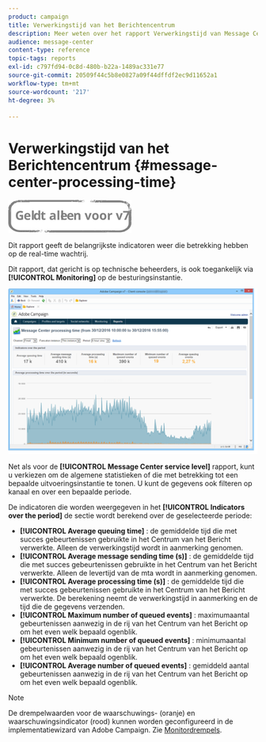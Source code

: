 ```yaml
---
product: campaign
title: Verwerkingstijd van het Berichtencentrum
description: Meer weten over het rapport Verwerkingstijd van Message Center?
audience: message-center
content-type: reference
topic-tags: reports
exl-id: c797fd94-0c8d-480b-b22a-1489ac331e77
source-git-commit: 20509f44c5b8e0827a09f44dffdf2ec9d11652a1
workflow-type: tm+mt
source-wordcount: '217'
ht-degree: 3%

---
```


# Verwerkingstijd van het Berichtencentrum {#message-center-processing-time}

![](../../assets/v7-only.svg)

Dit rapport geeft de belangrijkste indicatoren weer die betrekking hebben op de real-time wachtrij.

Dit rapport, dat gericht is op technische beheerders, is ook toegankelijk via **[!UICONTROL Monitoring]** op de besturingsinstantie.

![](assets/mc_reports_2.png)

Net als voor de **[!UICONTROL Message Center service level]** rapport, kunt u verkiezen om de algemene statistieken of die met betrekking tot een bepaalde uitvoeringsinstantie te tonen. U kunt de gegevens ook filteren op kanaal en over een bepaalde periode.

De indicatoren die worden weergegeven in het **[!UICONTROL Indicators over the period]** de sectie wordt berekend over de geselecteerde periode:

* **[!UICONTROL Average queuing time]** : de gemiddelde tijd die met succes gebeurtenissen gebruikte in het Centrum van het Bericht verwerkte. Alleen de verwerkingstijd wordt in aanmerking genomen.
* **[!UICONTROL Average message sending time (s)]** : de gemiddelde tijd die met succes gebeurtenissen gebruikte in het Centrum van het Bericht verwerkte. Alleen de levertijd van de mta wordt in aanmerking genomen.
* **[!UICONTROL Average processing time (s)]** : de gemiddelde tijd die met succes gebeurtenissen gebruikte in het Centrum van het Bericht verwerkte. De berekening neemt de verwerkingstijd in aanmerking en de tijd die de gegevens verzenden.
* **[!UICONTROL Maximum number of queued events]** : maximumaantal gebeurtenissen aanwezig in de rij van het Centrum van het Bericht op om het even welk bepaald ogenblik.
* **[!UICONTROL Minimum number of queued events]** : minimumaantal gebeurtenissen aanwezig in de rij van het Centrum van het Bericht op om het even welk bepaald ogenblik.
* **[!UICONTROL Average number of queued events]** : gemiddeld aantal gebeurtenissen aanwezig in de rij van het Centrum van het Bericht op om het even welk bepaald ogenblik.

>[!NOTE]
>
>De drempelwaarden voor de waarschuwings- (oranje) en waarschuwingsindicator (rood) kunnen worden geconfigureerd in de implementatiewizard van Adobe Campaign. Zie [Monitordrempels](../../message-center/using/additional-configurations.md#monitoring-thresholds).
